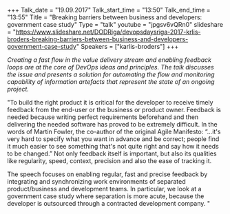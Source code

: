 +++
Talk_date = "19.09.2017"
Talk_start_time = "13:50"
Talk_end_time = "13:55"
Title = "Breaking barriers between business and developers: government case study"
Type = "talk"
youtube = "jpgsv6vQRn0"
slideshare = "https://www.slideshare.net/DODRiga/devopsdaysriga-2017-krlis-broders-breaking-barriers-between-business-and-developers-government-case-study"
Speakers = ["karlis-broders"]
+++

<p><em>Creating a fast flow in the value delivery stream and enabling feedback loops are at the core of DevOps ideas and principles. The talk discusses the issue and presents a solution for automating the flow and monitoring capability of information artefacts that represent the state of an ongoing project.</em></p>

<p>"To build the right product it is critical for the developer to receive timely feedback from the end-user or the business or product owner. Feedback is needed because writing perfect requirements beforehand and then delivering the needed software has proved to be extremely difficult. In the words of Martin Fowler, the co-author of the original Agile Manifesto: “…it's very hard to specify what you want in advance and be correct; people find it much easier to see something that's not quite right and say how it needs to be changed.” Not only feedback itself is important, but also its qualities like regularity, speed, context, precision and also the ease of tracking it.</p>

<p>The speech focuses on enabling regular, fast and precise feedback by integrating and synchronizing work environments of separated product/business and development teams. In particular, we look at a government case study where separation is more acute, because the developer is outsourced through a contracted development company. "</p>